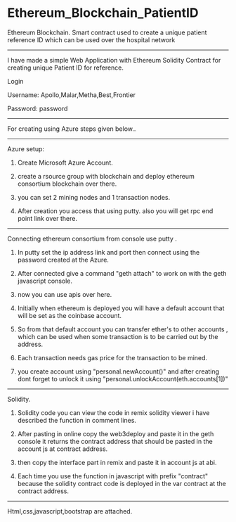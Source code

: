 # Ethereum_Blockchain_PatientID
Ethereum Blockchain. Smart contract used to create a unique patient reference ID which can be used over the hospital network
**********************

I have made a simple Web Application with Ethereum Solidity Contract for creating unique Patient ID for reference.

Login

Username: Apollo,Malar,Metha,Best,Frontier

Password: password
********************

For creating using Azure steps given below..
************

Azure setup:

1. Create Microsoft Azure Account.

2. create a rsource group with blockchain and deploy ethereum consortium blockchain over there.

3. you can set 2 mining nodes and 1 transaction nodes.

4. After creation you access that using putty. also you will get  rpc end point link over there.


*****************************************************

Connecting ethereum consortium from console use putty .

1. In putty set the ip address link and port then connect using the password created at the Azure.

2. After connected give a command "geth attach" to work on with the geth javascript console.

3. now you can use apis over here.

4. Initially when ethereum is deployed you will have a default account that will be set as the coinbase account.

5. So from that default account you can transfer ether's to other accounts , which can be used when some transaction is to be carried out by the address.

6. Each transaction needs gas price for the transaction to be mined.

7. you create account using "personal.newAccount()" and after creating dont forget to unlock it using "personal.unlockAccount(eth.accounts[1])"


*****************************************************
Solidity.

1. Solidity code you can view the code in remix solidity viewer i have described the function in comment lines.

2. After pasting in online copy the web3deploy and paste it in the geth console it returns the contract address that should be pasted in the account js at contract address.

3. then copy the interface part in remix and paste it in account js at abi.

4. Each time you use the function in javascript with prefix "contract" because the solidity contract code is deployed in the var contract at the contract address.


*****************************************************
Html,css,javascript,bootstrap are attached.
